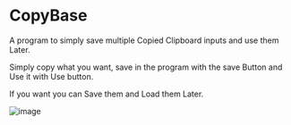 
# CopyBase

A program to simply save multiple Copied Clipboard inputs and use them Later.

Simply copy what you want, save in the program with the save Button and Use it with Use button.

If you want you can Save them and Load them Later.


 ![image](https://user-images.githubusercontent.com/78427316/196034215-17b7cfef-7120-4b1e-bc9b-92978a112781.png)

